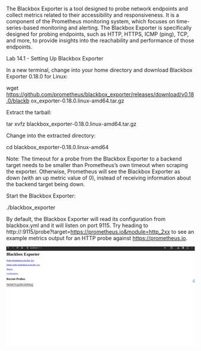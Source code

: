 The Blackbox Exporter is a tool designed to probe network endpoints and collect metrics related to their accessibility and responsiveness. It is a component of the Prometheus monitoring system, which focuses on time-series-based monitoring and alerting. The Blackbox Exporter is specifically designed for probing endpoints, such as HTTP, HTTPS, ICMP (ping), TCP, and more, to provide insights into the reachability and performance of those endpoints.

Lab 14.1 - Setting Up Blackbox Exporter

In a new terminal, change into your home directory and download Blackbox Exporter 0.18.0 for Linux:

wget
https://github.com/prometheus/blackbox_exporter/releases/download/v0.18.0/blackb
ox_exporter-0.18.0.linux-amd64.tar.gz

Extract the tarball:

tar xvfz blackbox_exporter-0.18.0.linux-amd64.tar.gz

Change into the extracted directory:

cd blackbox_exporter-0.18.0.linux-amd64


Note: The timeout for a probe from the Blackbox Exporter to a backend target needs to be smaller
than Prometheus’s own timeout when scraping the exporter. Otherwise, Prometheus will see the
Blackbox Exporter as down (with an up metric value of 0), instead of receiving information about the
backend target being down.

Start the Blackbox Exporter:

./blackbox_exporter

By default, the Blackbox Exporter will read its configuration from blackbox.yml and it will listen on
port 9115. Try heading to
http://<machine-ip>:9115/probe?target=https://prometheus.io&module=http_2xx
to see an example metrics output for an HTTP probe against https://prometheus.io.

![alt text](image.png)